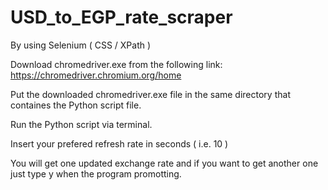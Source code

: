 # USD_to_EGP_rate_scraper

By using Selenium ( CSS / XPath )


Download chromedriver.exe from the following link:
https://chromedriver.chromium.org/home

Put the downloaded chromedriver.exe file in the same directory that containes the Python script file.

Run the Python script via terminal.

Insert your prefered refresh rate in seconds ( i.e. 10 )

You will get one updated exchange rate and if you want to get another one just type y when the program promotting.

